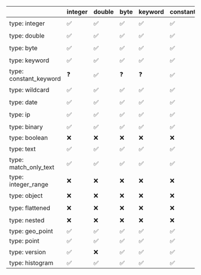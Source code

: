 |                        | integer   | double   | byte   | keyword   | constant_keyword   | wildcard   | date   | ip   | binary   | boolean   | text   | match_only_text   | integer_range   | object   | flattened   | nested   | geo_point   | point   | version   | histogram   |
|------------------------|-----------|----------|--------|-----------|--------------------|------------|--------|------|----------|-----------|--------|-------------------|-----------------|----------|-------------|----------|-------------|---------|-----------|-------------|
| type: integer          | ✅         | ✅        | ✅      | ✅         | ✅                  | ✅          | ✅      | ✅    | ✅        | ✅         | ✅      | ✅                 | ❌               | ❌        | ❌           | ❌        | ❓           | ❓       | ✅         | ❌           |
| type: double           | ✅         | ✅        | ✅      | ✅         | ✅                  | ✅          | ✅      | ✅    | ✅        | ✅         | ✅      | ✅                 | ❌               | ❌        | ❌           | ❌        | ❓           | ❓       | ✅         | ❌           |
| type: byte             | ✅         | ✅        | ✅      | ✅         | ✅                  | ✅          | ✅      | ✅    | ✅        | ✅         | ✅      | ✅                 | ❌               | ❌        | ❌           | ❌        | ❓           | ❓       | ✅         | ❌           |
| type: keyword          | ✅         | ✅        | ✅      | ✅         | ✅                  | ✅          | ✅      | ✅    | ✅        | ✅         | ✅      | ✅                 | ❌               | ❌        | ❌           | ❌        | ❓           | ❓       | ✅         | ❌           |
| type: constant_keyword | ❓         | ✅        | ❓      | ❓         | ✅                  | ✅          | ❓      | ❓    | ✅        | ❓         | ✅      | ✅                 | ❌               | ❌        | ❌           | ❌        | ❓           | ❓       | ❌         | ❌           |
| type: wildcard         | ✅         | ✅        | ✅      | ✅         | ✅                  | ✅          | ✅      | ✅    | ✅        | ✅         | ✅      | ✅                 | ❌               | ❌        | ❌           | ❌        | ❓           | ❓       | ✅         | ❌           |
| type: date             | ✅         | ✅        | ✅      | ✅         | ✅                  | ✅          | ✅      | ✅    | ✅        | ✅         | ✅      | ✅                 | ❌               | ❌        | ❌           | ❌        | ❓           | ❓       | ✅         | ❌           |
| type: ip               | ✅         | ✅        | ✅      | ✅         | ✅                  | ✅          | ✅      | ✅    | ✅        | ✅         | ✅      | ✅                 | ❌               | ❌        | ❌           | ❌        | ❓           | ❓       | ✅         | ❌           |
| type: binary           | ✅         | ✅        | ✅      | ✅         | ✅                  | ✅          | ✅      | ✅    | ✅        | ✅         | ✅      | ✅                 | ❌               | ❌        | ❌           | ✅        | ❓           | ❓       | ✅         | ❌           |
| type: boolean          | ❌         | ❌        | ❌      | ❌         | ❌                  | ❌          | ❌      | ❌    | ❌        | ✅         | ❌      | ❌                 | ❌               | ❌        | ❌           | ❌        | ❌           | ❌       | ❌         | ❌           |
| type: text             | ✅         | ✅        | ✅      | ✅         | ✅                  | ✅          | ✅      | ✅    | ✅        | ✅         | ✅      | ✅                 | ❌               | ❌        | ❌           | ❌        | ❓           | ❓       | ✅         | ❌           |
| type: match_only_text  | ✅         | ✅        | ✅      | ✅         | ✅                  | ✅          | ✅      | ✅    | ✅        | ✅         | ✅      | ✅                 | ❌               | ❌        | ❌           | ❌        | ❓           | ❓       | ✅         | ❌           |
| type: integer_range    | ❌         | ❌        | ❌      | ❌         | ❌                  | ❌          | ❌      | ❌    | ❌        | ❌         | ❌      | ❌                 | ✅               | ❌        | ❌           | ❌        | ❌           | ❌       | ❌         | ❌           |
| type: object           | ❌         | ❌        | ❌      | ❌         | ❌                  | ❌          | ❌      | ❌    | ❌        | ❌         | ❌      | ❌                 | ✅               | ✅        | ✅           | ✅        | ❓           | ❓       | ❌         | ✅           |
| type: flattened        | ❌         | ❌        | ❌      | ❌         | ❌                  | ❌          | ❌      | ❌    | ❌        | ❌         | ❌      | ❌                 | ✅               | ✅        | ✅           | ✅        | ❓           | ❓       | ❌         | ✅           |
| type: nested           | ❌         | ❌        | ❌      | ❌         | ❌                  | ❌          | ❌      | ❌    | ❌        | ❌         | ❌      | ❌                 | ✅               | ✅        | ✅           | ✅        | ❓           | ❓       | ❌         | ✅           |
| type: geo_point        | ✅         | ✅        | ✅      | ✅         | ✅                  | ✅          | ✅      | ✅    | ✅        | ✅         | ✅      | ✅                 | ✅               | ✅        | ✅           | ✅        | ✅           | ✅       | ✅         | ✅           |
| type: point            | ✅         | ✅        | ✅      | ✅         | ✅                  | ✅          | ✅      | ✅    | ✅        | ✅         | ✅      | ✅                 | ✅               | ✅        | ✅           | ✅        | ✅           | ✅       | ✅         | ✅           |
| type: version          | ✅         | ❌        | ✅      | ✅         | ✅                  | ✅          | ❓      | ✅    | ✅        | ✅         | ✅      | ✅                 | ❌               | ❌        | ❌           | ❌        | ❓           | ❓       | ✅         | ❌           |
| type: histogram        | ✅         | ✅        | ✅      | ✅         | ✅                  | ✅          | ✅      | ✅    | ✅        | ✅         | ✅      | ✅                 | ✅               | ✅        | ✅           | ✅        | ✅           | ✅       | ✅         | ✅           |